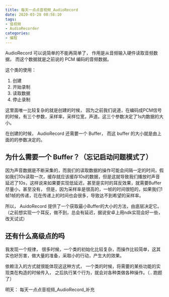 ```yaml
---
title: 每天一点点音视频_AudioRecord
date: 2020-03-28 08:58:10
tags:
- 音视频
- AudioRecorder
categories:
- 编程
---
```


AudioRecord 可以说简单的不能再简单了， 作用是从音频输入硬件读取音频数据， 而这个数据就是之前说的 PCM 编码的音频数据。

这个类的使用：

1. 创建
2. 开始录制
3. 读取数据
4. 停止录制

这里面唯一比较复杂的就是创建的时候， 因为之前我们说道，在编码成PCM信号的时候，有三个参数，采样率，采样位宽，声道。这三个参数决定了1s内数据的大小。

在创建的时候， AudioRecord 还需要一个 Buffer， 而这 buffer 的大小就是由上面的的参数决定的。

## 为什么需要一个 Buffer？（忘记启动问题模式了）

因为声音数据是不断采集的，而我们的读取数据的操作可能会间隔一定的时间，假如我们10s读取一次，缓存就应该缓存10s的数据，但是这就导致我们播放时声音延迟了10s，这样说来如果要实现低延迟，甚至是实时的耳反效果，就需要Buffer尽量小，甚至没有， 但是，因为采样率是很高的，一帧的时间很短的，如果我们1帧1帧的传递，花在传递上的时间也会很多，导致达不到希望的采样率。

所以， AuidoRecord 提供了一个获取最小Buffer的大小的方法，由底层决定它。（之前想实现一个耳反，做不到，总会有延迟，据说安卓上用ndk实现会好一些，改天试试）

## 还有什么高级点的吗

我发现一个规律， 很多时候，一个类的初始化比较复杂，而操作比较简单，这其实也好厉害，做大量的准备，采取小的行动，产生大的效果。

依赖注入的方式就很能体现这这种方式， 一个类的时候，将需要的某些功能的实现类在构造的时候传入， 之后执行某个行为，就会对各种类做各种操作。（.. 跑题了）

明天： 每天一点点音视频_AudioRecord_补充



